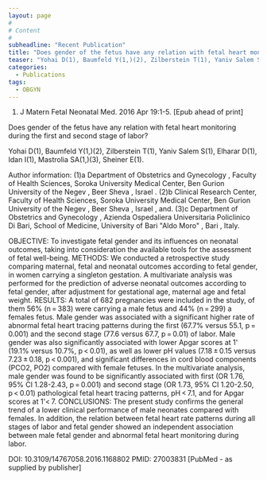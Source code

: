 ```yaml
---
layout: page
#
# Content
#
subheadline: "Recent Publication"
title: "Does gender of the fetus have any relation with fetal heart monitoring during the first and-second-stage-of-labor?"
teaser: "Yohai D(1), Baumfeld Y(1,)(2), Zilberstein T(1), Yaniv Salem S(1), Elharar D(1), Idan I(1), Mastrolia SA(1,)(3), Sheiner E(1)."
categories:
  - Publications
tags:
  - OBGYN
---
```


1. J Matern Fetal Neonatal Med. 2016 Apr 19:1-5. [Epub ahead of print]

Does gender of the fetus have any relation with fetal heart monitoring during the
first and second stage of labor?

Yohai D(1), Baumfeld Y(1,)(2), Zilberstein T(1), Yaniv Salem S(1), Elharar D(1), 
Idan I(1), Mastrolia SA(1,)(3), Sheiner E(1).

Author information: 
(1)a Department of Obstetrics and Gynecology , Faculty of Health Sciences, Soroka
University Medical Center, Ben Gurion University of the Negev , Beer Sheva ,
Israel . (2)b Clinical Research Center, Faculty of Health Sciences, Soroka
University Medical Center, Ben Gurion University of the Negev , Beer Sheva ,
Israel , and. (3)c Department of Obstetrics and Gynecology , Azienda Ospedaliera 
Universitaria Policlinico Di Bari, School of Medicine, University of Bari "Aldo
Moro" , Bari , Italy.

OBJECTIVE: To investigate fetal gender and its influences on neonatal outcomes,
taking into consideration the available tools for the assessment of fetal
well-being.
METHODS: We conducted a retrospective study comparing maternal, fetal and
neonatal outcomes according to fetal gender, in women carrying a singleton
gestation. A multivariate analysis was performed for the prediction of adverse
neonatal outcomes according to fetal gender, after adjustment for gestational
age, maternal age and fetal weight.
RESULTS: A total of 682 pregnancies were included in the study, of them 56%
(n = 383) were carrying a male fetus and 44% (n = 299) a females fetus. Male
gender was associated with a significant higher rate of abnormal fetal heart
tracing patterns during the first (67.7% versus 55.1, p = 0.001) and the second
stage (77.6 versus 67.7, p = 0.01) of labor. Male gender was also significantly
associated with lower Apgar scores at 1' (19.1% versus 10.7%, p < 0.01), as well 
as lower pH values (7.18 ± 0.15 versus 7.23 ± 0.18, p < 0.001), and significant
differences in cord blood components (PCO2, PO2) compared with female fetuses. In
the multivariate analysis, male gender was found to be significantly associated
with first (OR 1.76, 95% CI 1.28-2.43, p = 0.001) and second stage (OR 1.73, 95% 
CI 1.20-2.50, p < 0.01) pathological fetal heart tracing patterns, pH < 7.1, and 
for Apgar scores at 1'< 7.
CONCLUSIONS: The present study confirms the general trend of a lower clinical
performance of male neonates compared with females. In addition, the relation
between fetal heart rate patterns during all stages of labor and fetal gender
showed an independent association between male fetal gender and abnormal fetal
heart monitoring during labor.

DOI: 10.3109/14767058.2016.1168802 
PMID: 27003831  [PubMed - as supplied by publisher]

